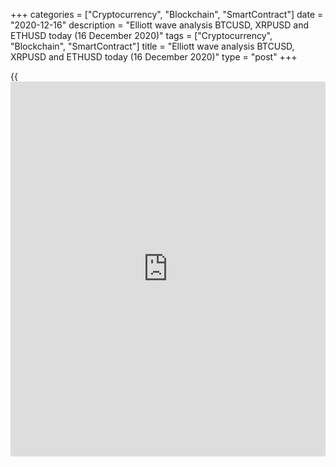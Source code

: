 +++
categories = ["Cryptocurrency", "Blockchain", "SmartContract"]
date = "2020-12-16"
description = "Elliott wave analysis BTCUSD, XRPUSD and ETHUSD today (16 December 2020)"
tags = ["Cryptocurrency", "Blockchain", "SmartContract"]
title = "Elliott wave analysis BTCUSD, XRPUSD and ETHUSD today (16 December 2020)"
type = "post"
+++

{{<iframe id="large-banner" src="https://www.bounty.group/#slide=12.0" width="100%" height="600" scrolling="no" style="border: 0px solid rgb(216, 221, 230); border-radius: 3px;">}}

2020-12-16

2020-12-16

Short-term forecast for BTCUSD, XRPUSD and ETHUSD 16.12.2020Roman Onegin

I welcome my readers!

I have prepared a short-term cryptocurrency forecast based on Elliott
wave analysis of Bitcoin, Ripple, and Ethereum. I suggest entry signals
to trade each cryptocurrency.

The ETHUSD and BTCUSD should be rising in the near future, next, the
prices will go down in the corrective sub-waves.

The article covers the following subjects:

## Elliott wave Bitcoin analysis

 ****

The BTCUSD market is forming the bullish trend as a zigzag. Within this
zigzag of a larger degree, there is forming the C impulse, namely its
final leg, the sub-wave [5]. Wave [5] is an impulse, where the long
corrective wave (4) has completed. The market is now rising in the sub-
wave (5), which is half-complete. The market should be rising in the
impulse wave 3 to a level of 19952.32, which is the previous high made
by wave (3). Next, the market should go down a little in correction 4,
and, then, the price will be rising in the final wave 5.

### Trading plan for [BTCUSD][1] today:

Buy 19395.75 TP 19952.32

* * *

## Elliott wave Ripple analysis

 ****

In the bullish impulse wave C, there is developing the down corrective
wave [4] as a simple zigzag (a)-(b)-(c). This correction is about to
end, and so, the upward wave [5] should start forming soon. Therefore,
the Ripple price should be rising. The first upside target is level
0.524. One could enter long trades in the current situation.

### Trading plan for **[XRPUSD][2]** today:

Buy 0.447, TP 0.524

* * *

## Elliott wave Ethereum analysis

 ****

Ethereum continues following the suggested scenario. The market is
forming the final impulse wave [5] that is concluding the impulse C of a
larger degree. After the two small sub-waves 1 and 2 completed, the
market has started rising in impulse 3. There is likely to be forming
the final leg of the impulse. Wave 3 should soon end at a level of
around 604.72. Next, there should be forming the corrective wave 4, as
it is outlined in the chart.

### Trading plan for  **[ETHUSD][3] **today:

Buy 582.38, TP 604.72

* * *

P.S. Did you like my article? Share it in social networks: it will be
the best “thank you" :)

Ask me questions and comment below. I’ll be glad to answer your
questions and give necessary explanations.

 **Useful links:**

  * I recommend trying to trade with a reliable broker [here][4]. The system allows you to trade by yourself or copy successful traders from all across the globe.
  * Use my promo-code BLOG for getting deposit bonus 50% on LiteForex platform. Just enter this code in the appropriate field while [depositing][5] your trading account.
  * Telegram chat for traders: <t.me/liteforexengchat>. We are sharing the signals and trading experience
  * Telegram channel with high-quality analytics, Forex reviews, training articles, and other useful things for traders <t.me/liteforex>



The content of this article reflects the author’s opinion and does not
necessarily reflect the official position of LiteForex. The material
published on this page is provided for informational purposes only and
should not be considered as the provision of investment advice for the
purposes of Directive 2004/39/EC.

Rate this article:

{{value}}

( {{count}} {{title}} )

   1. my.liteforex.com/trading/chart?symbol=BTCUSD
   2. my.liteforex.com/trading/chart?symbol=XRPUSD
   3. my.liteforex.com/trading/chart?symbol=ETHUSD
   4. my.liteforex.com/?category=analysts-opinions&slug=short-term-forecast-for-[BTC](https://www.playgroundfx.com/blog/who-is-the-creator-of-bitcoin/)usd-xrpusd-and-ethusd-16122020&openPopup=%2Fregistration%2Fpopup&utm_source=blog&utm_medium=article&utm_campaign=bonus
   5. my.liteforex.com/deposit/?category=analysts-opinions&slug=short-term-forecast-for-[BTC](https://www.playgroundfx.com/blog/who-is-the-creator-of-bitcoin/)usd-xrpusd-and-ethusd-16122020&promo_code=BLOG&utm_source=blog&utm_medium=article&utm_campaign=bonus